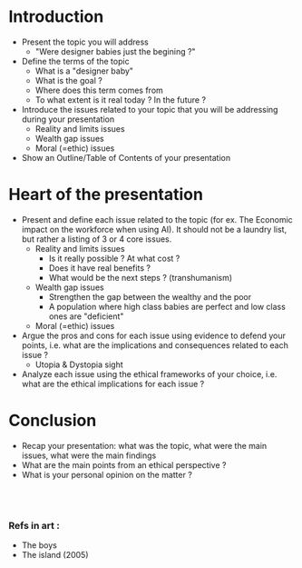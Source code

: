 # Introduction
<ul>
  
  <li>Present the topic you will address
    <ul>
    <li>"Were designer babies just the begining ?"</li>
    </ul>
  </li>
  
  <li>Define the terms of the topic
    <ul>
    <li>What is a "designer baby"</li>
    <li>What is the goal ?</li>
    <li>Where does this term comes from</li>
    <li>To what extent is it real today ? In the future ?</li>
    </ul>
  </li>
  
  <li>Introduce the issues related to your topic that you will be addressing during your presentation
    <ul>
      <li>Reality and limits issues</li>
      <li>Wealth gap issues</li>
      <li>Moral (=ethic) issues</li>
    </ul>
  </li>
  
  <li>Show an Outline/Table of Contents of your presentation</li>
</ul>

# Heart of the presentation
<ul>
  <li>Present and define each issue related to the topic (for ex. The Economic impact on the workforce when using AI). 
    It should not be a laundry list, but rather a listing of 3 or 4 core issues.
    <ul>
      <li>Reality and limits issues
        <ul>
          <li>Is it really possible ? At what cost ?</li>
          <li>Does it have real benefits ?</li>
          <li>What would be the next steps ? (transhumanism)</li>
        </ul>
      </li>
      <li>Wealth gap issues
        <ul>
          <li>Strengthen the gap between the wealthy and the poor</li>
          <li>A population where high class babies are perfect and low class ones are "deficient"</li>
        </ul>
      </li>
      <li>Moral (=ethic) issues</li>
    </ul>
  </li>
  
  <li>Argue the pros and cons for each issue using evidence to defend your points, i.e. what are the implications and consequences related to each issue ?
    <ul>
      <li>Utopia & Dystopia sight</li>
    </ul>
  </li>
  <li>Analyze each issue using the ethical frameworks of your choice, i.e. what are the ethical implications for each issue ?</li>
</ul>

# Conclusion
<ul>
  <li>Recap your presentation: what was the topic, what were the main issues, what were the main findings</li>
  <li>What are the main points from an ethical perspective ?</li>
  <li>What is your personal opinion on the matter ?</li>
</ul>

<br><br>


### Refs in art :
<ul>
  <li>The boys</li>
  <li>The island (2005)</li>
</ul>
